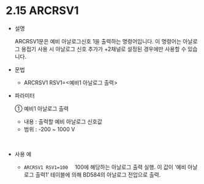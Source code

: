 ﻿# 2.15 ARCRSV1

- 설명 
  
    ARCRSV1문은 예비 아날로그신호 1을 출력하는 명령어입니다.
이 명령어는 아날로그 용접기 사용 시 아날로그 신호 추가가 +2채널로 설정된 경우에만 사용할 수 있습니다.


- 문법
  
    - ARCRSV1 RSV1=<예비1 아날로그 출력>

- 파라미터
  
   ① 예비1 아날로그 출력
     - 내용 : 출력할 예비 아날로그 신호값
     - 범위 : -200 ~ 1000 V
      
</br>  

- 사용 예
  
   - ```ARCRSV1 RSV1=100  ``` 100에 해당하는 아날로그 출력 실행.
이 값이 ‘예비 아날로그 출력1’ 테이블에 의해
BD584의 아날로그 전압으로 출력.


